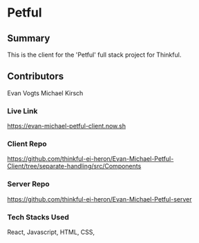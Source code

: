 # Petful

## Summary

This is the client for the 'Petful' full stack project for Thinkful.

## Contributors

Evan Vogts
Michael Kirsch

### Live Link ###

https://evan-michael-petful-client.now.sh

### Client Repo ###

https://github.com/thinkful-ei-heron/Evan-Michael-Petful-Client/tree/separate-handling/src/Components

### Server Repo ###

https://github.com/thinkful-ei-heron/Evan-Michael-Petful-server


### Tech Stacks Used ###

React, Javascript, HTML, CSS, 